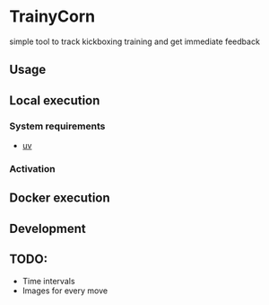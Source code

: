 # TrainyCorn
simple tool to track kickboxing training and get immediate feedback

## Usage


## Local execution
### System requirements
- [uv]()


### Activation




## Docker execution



## Development



## TODO:
- Time intervals
- Images for every move

